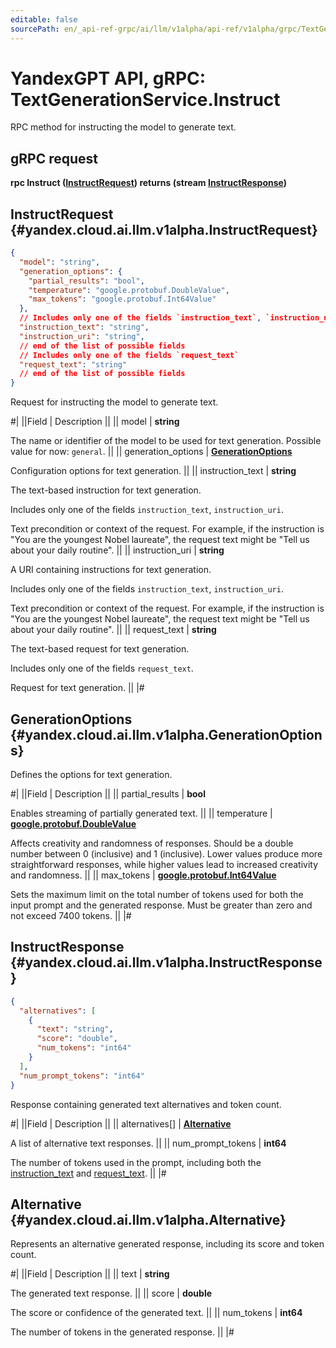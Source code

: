 ```yaml
---
editable: false
sourcePath: en/_api-ref-grpc/ai/llm/v1alpha/api-ref/v1alpha/grpc/TextGeneration/instruct.md
---
```


# YandexGPT API, gRPC: TextGenerationService.Instruct

RPC method for instructing the model to generate text.

## gRPC request

**rpc Instruct ([InstructRequest](#yandex.cloud.ai.llm.v1alpha.InstructRequest)) returns (stream [InstructResponse](#yandex.cloud.ai.llm.v1alpha.InstructResponse))**

## InstructRequest {#yandex.cloud.ai.llm.v1alpha.InstructRequest}

```json
{
  "model": "string",
  "generation_options": {
    "partial_results": "bool",
    "temperature": "google.protobuf.DoubleValue",
    "max_tokens": "google.protobuf.Int64Value"
  },
  // Includes only one of the fields `instruction_text`, `instruction_uri`
  "instruction_text": "string",
  "instruction_uri": "string",
  // end of the list of possible fields
  // Includes only one of the fields `request_text`
  "request_text": "string"
  // end of the list of possible fields
}
```

Request for instructing the model to generate text.

#|
||Field | Description ||
|| model | **string**

The name or identifier of the model to be used for text generation.
Possible value for now: `general`. ||
|| generation_options | **[GenerationOptions](#yandex.cloud.ai.llm.v1alpha.GenerationOptions)**

Configuration options for text generation. ||
|| instruction_text | **string**

The text-based instruction for text generation.

Includes only one of the fields `instruction_text`, `instruction_uri`.

Text precondition or context of the request.
For example, if the instruction is "You are the youngest Nobel laureate",
the request text might be "Tell us about your daily routine". ||
|| instruction_uri | **string**

A URI containing instructions for text generation.

Includes only one of the fields `instruction_text`, `instruction_uri`.

Text precondition or context of the request.
For example, if the instruction is "You are the youngest Nobel laureate",
the request text might be "Tell us about your daily routine". ||
|| request_text | **string**

The text-based request for text generation.

Includes only one of the fields `request_text`.

Request for text generation. ||
|#

## GenerationOptions {#yandex.cloud.ai.llm.v1alpha.GenerationOptions}

Defines the options for text generation.

#|
||Field | Description ||
|| partial_results | **bool**

Enables streaming of partially generated text. ||
|| temperature | **[google.protobuf.DoubleValue](https://developers.google.com/protocol-buffers/docs/reference/csharp/class/google/protobuf/well-known-types/double-value)**

Affects creativity and randomness of responses. Should be a double number between 0 (inclusive) and 1 (inclusive).
Lower values produce more straightforward responses, while higher values lead to increased creativity and randomness. ||
|| max_tokens | **[google.protobuf.Int64Value](https://developers.google.com/protocol-buffers/docs/reference/csharp/class/google/protobuf/well-known-types/int64-value)**

Sets the maximum limit on the total number of tokens used for both the input prompt and the generated response.
Must be greater than zero and not exceed 7400 tokens. ||
|#

## InstructResponse {#yandex.cloud.ai.llm.v1alpha.InstructResponse}

```json
{
  "alternatives": [
    {
      "text": "string",
      "score": "double",
      "num_tokens": "int64"
    }
  ],
  "num_prompt_tokens": "int64"
}
```

Response containing generated text alternatives and token count.

#|
||Field | Description ||
|| alternatives[] | **[Alternative](#yandex.cloud.ai.llm.v1alpha.Alternative)**

A list of alternative text responses. ||
|| num_prompt_tokens | **int64**

The number of tokens used in the prompt, including both the [instruction_text](#yandex.cloud.ai.llm.v1alpha.InstructRequest) and [request_text](#yandex.cloud.ai.llm.v1alpha.InstructRequest). ||
|#

## Alternative {#yandex.cloud.ai.llm.v1alpha.Alternative}

Represents an alternative generated response, including its score and token count.

#|
||Field | Description ||
|| text | **string**

The generated text response. ||
|| score | **double**

The score or confidence of the generated text. ||
|| num_tokens | **int64**

The number of tokens in the generated response. ||
|#